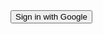<!DOCTYPE html>
<html lang="en">
<head>
  <meta charset="UTF-8">
  <meta name="viewport" content="width=device-width, initial-scale=1.0">
  <title>Firebase Auth</title>
  <!-- Include Firebase SDK -->
  <script src="https://www.gstatic.com/firebasejs/10.5.0/firebase-app.js"></script>
  <script src="https://www.gstatic.com/firebasejs/10.5.0/firebase-auth.js"></script>
</head>
<body>
  <button id="googleSignInBtn">Sign in with Google</button>
  <button id="logoutBtn" style="display:none;">Log Out</button>

  <script>
    // Firebase configuration
    const firebaseConfig = {
  apiKey: "AIzaSyA3nK6zZSc0U5bbcBIwlEXJmUhVyZ-VPSo",
  authDomain: "gidna-mat.firebaseapp.com",
  projectId: "gidna-mat",
  storageBucket: "gidna-mat.firebasestorage.app",
  messagingSenderId: "105419890575",
  appId: "1:105419890575:web:f84d810576f3f6c24635fa",
  measurementId: "G-R329STG99R"
};
    // Initialize Firebase
    const app = firebase.initializeApp(firebaseConfig);
    const auth = firebase.auth();

    // Handle Google Sign-In
    const provider = new firebase.auth.GoogleAuthProvider();

    document.getElementById('googleSignInBtn').addEventListener('click', () => {
      firebase.auth().signInWithPopup(provider)
        .then((result) => {
          const user = result.user;
          alert(`Welcome, ${user.displayName}!`);
          document.getElementById('logoutBtn').style.display = 'block';
          document.getElementById('googleSignInBtn').style.display = 'none';
        })
        .catch((error) => {
          console.error("Error during sign-in:", error);
        });
    });

    // Handle Logout
    document.getElementById('logoutBtn').addEventListener('click', () => {
      firebase.auth().signOut()
        .then(() => {
          alert('You have logged out.');
          document.getElementById('logoutBtn').style.display = 'none';
          document.getElementById('googleSignInBtn').style.display = 'block';
        })
        .catch((error) => {
          console.error("Error during logout:", error);
        });
    });
  </script>
</body>
</html>

